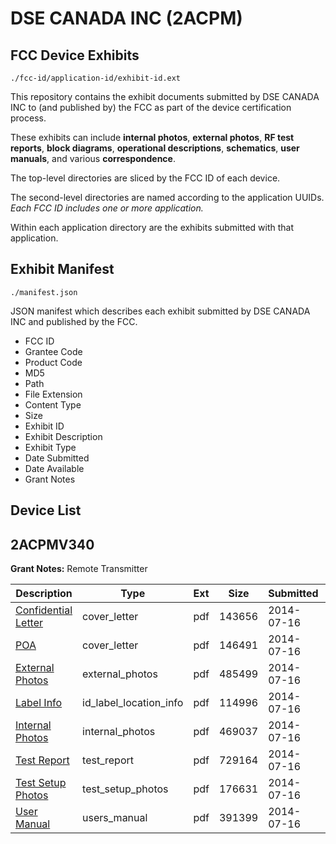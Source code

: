 # DSE CANADA INC (2ACPM)
## FCC Device Exhibits

```
./fcc-id/application-id/exhibit-id.ext
```

This repository contains the exhibit documents submitted by DSE CANADA INC to (and published by) the FCC as part of the device certification process.

These exhibits can include **internal photos**, **external photos**, **RF test reports**, **block diagrams**, **operational descriptions**, **schematics**, **user manuals**, and various **correspondence**.

The top-level directories are sliced by the FCC ID of each device.

The second-level directories are named according to the application UUIDs. *Each FCC ID includes one or more application.*

Within each application directory are the exhibits submitted with that application. 

## Exhibit Manifest

```
./manifest.json
```

JSON manifest which describes each exhibit submitted by DSE CANADA INC and published by the FCC.

- FCC ID
- Grantee Code
- Product Code
- MD5
- Path
- File Extension
- Content Type
- Size
- Exhibit ID
- Exhibit Description
- Exhibit Type
- Date Submitted
- Date Available
- Grant Notes

## Device List
## 2ACPMV340
**Grant Notes:** Remote Transmitter

| Description | Type | Ext | Size | Submitted | Available |
| ----------- | ---- | --- | ---- | --------- | --------- |
| [Confidential Letter](2ACPMV340/c361b88cf7947b5930ceefd5f9f7755a/2326810.pdf) | cover_letter | pdf | 143656 | 2014-07-16 | 2014-07-16 |
| [POA](2ACPMV340/c361b88cf7947b5930ceefd5f9f7755a/2326815.pdf) | cover_letter | pdf | 146491 | 2014-07-16 | 2014-07-16 |
| [External Photos](2ACPMV340/c361b88cf7947b5930ceefd5f9f7755a/2326811.pdf) | external_photos | pdf | 485499 | 2014-07-16 | 2014-07-16 |
| [Label Info](2ACPMV340/c361b88cf7947b5930ceefd5f9f7755a/2326813.pdf) | id_label_location_info | pdf | 114996 | 2014-07-16 | 2014-07-16 |
| [Internal Photos](2ACPMV340/c361b88cf7947b5930ceefd5f9f7755a/2326812.pdf) | internal_photos | pdf | 469037 | 2014-07-16 | 2014-07-16 |
| [Test Report](2ACPMV340/c361b88cf7947b5930ceefd5f9f7755a/2326814.pdf) | test_report | pdf | 729164 | 2014-07-16 | 2014-07-16 |
| [Test Setup Photos](2ACPMV340/c361b88cf7947b5930ceefd5f9f7755a/2326816.pdf) | test_setup_photos | pdf | 176631 | 2014-07-16 | 2014-07-16 |
| [User Manual](2ACPMV340/c361b88cf7947b5930ceefd5f9f7755a/2326818.pdf) | users_manual | pdf | 391399 | 2014-07-16 | 2014-07-16 |
